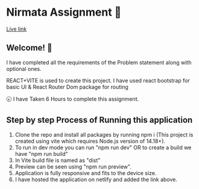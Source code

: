 

# Nirmata Assignment 🚀

[Live link](https://64cd3454da73a538216af3e4--warm-torte-2af1fd.netlify.app/)


## Welcome! 👋

I have completed all the requirements of the Problem statement along with optional ones.

REACT+VITE is used to create this project.
I have used react bootstrap for basic UI & React Router Dom package for routing

🕣 I have Taken 6 Hours to complete this assignment.

## Step by step Process of Running this application

1. Clone the repo and install all packages by running npm i (This project is created using vite which requires Node.js version of 14.18+).
2. To run in dev mode you can run "npm run dev" OR to create a build we have "npm run build" 
3. In Vite build file is named as "dist"
4. Preview can be seen using "npm run preview".
5. Application is fully responsive and fits to the device size.
6. I have hosted the application on netlify and added the link above.
